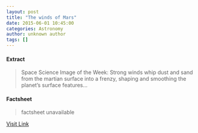 ```yaml
---
layout: post
title: "The winds of Mars"
date: 2015-06-01 10:45:00
categories: Astronomy
author: unknown author
tags: []
---
```



#### Extract
>Space Science Image of the Week: Strong winds whip dust and sand from the martian surface into a frenzy, shaping and smoothing the planet’s surface features...

#### Factsheet
>factsheet unavailable

[Visit Link](http://www.esa.int/spaceinimages/Images/2015/06/The_effect_of_the_winds_of_Mars)


